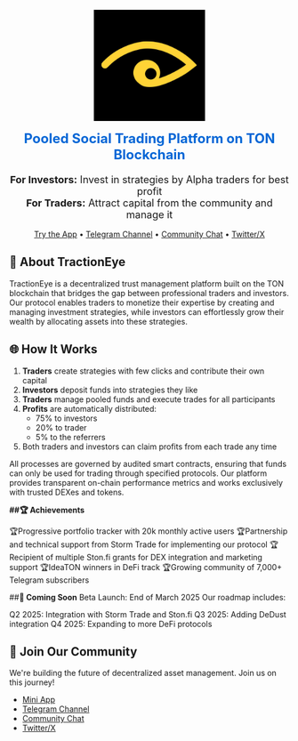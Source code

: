 <p align="center">
  <img src="/profile/assets/TractionEye logo.jpg" alt="TractionEye Logo" width="200"/>
</p>

  <h2 align="center" style="font-size: 24px; margin-top: 10px; color: #0366d6;">
    Pooled Social Trading Platform on TON Blockchain
  </h2>
  
  <p align="center" style="font-size: 18px; margin: 16px 0;">
    <b>For Investors:</b> Invest in strategies by Alpha traders for best profit<br>
    <b>For Traders:</b> Attract capital from the community and manage it
  </p>

<p align="center">
  <a href="https://t.me/TractionEyebot/app">Try the App</a> •
  <a href="https://t.me/TractionEye">Telegram Channel</a> •
  <a href="https://t.me/tractioneye_community">Community Chat</a> •
  <a href="https://x.com/TractionEye">Twitter/X</a>
</p>

## 🚀 About TractionEye

TractionEye is a decentralized trust management platform built on the TON blockchain that bridges the gap between professional traders and investors. Our protocol enables traders to monetize their expertise by creating and managing investment strategies, while investors can effortlessly grow their wealth by allocating assets into these strategies.
## 🌐 How It Works

1. **Traders** create strategies with few clicks and contribute their own capital
2. **Investors** deposit funds into strategies they like
3. **Traders** manage pooled funds and execute trades for all participants
4. **Profits** are automatically distributed:
   - 75% to investors
   - 20% to trader
   - 5% to the referrers
5. Both traders and investors can claim profits from each trade any time

All processes are governed by audited smart contracts, ensuring that funds can only be used for trading through specified protocols. Our platform provides transparent on-chain performance metrics and works exclusively with trusted DEXes and tokens.


**##🏆 Achievements**

🏆Progressive portfolio tracker with 20k monthly active users
🏆Partnership and technical support from Storm Trade for implementing our protocol
🏆Recipient of multiple Ston.fi grants for DEX integration and marketing support
🏆IdeaTON winners in DeFi track
🏆Growing community of 7,000+ Telegram subscribers

##**📅 Coming Soon**
Beta Launch: End of March 2025
Our roadmap includes:

Q2 2025: Integration with Storm Trade and Ston.fi
Q3 2025: Adding DeDust integration
Q4 2025: Expanding to more DeFi protocols

## 🤝 Join Our Community

We're building the future of decentralized asset management. Join us on this journey!

- [Mini App](https://t.me/TractionEyebot/app)
- [Telegram Channel](https://t.me/TractionEye)
- [Community Chat](https://t.me/tractioneye_community)
- [Twitter/X](https://x.com/TractionEye)
